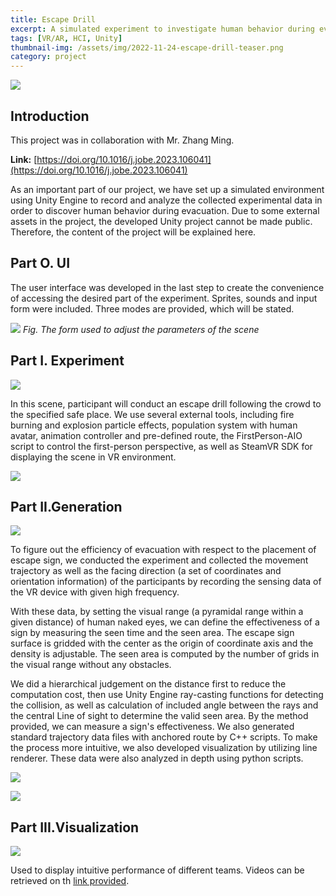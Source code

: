 ```yaml
---
title: Escape Drill
excerpt: A simulated experiment to investigate human behavior during evacuation
tags: [VR/AR, HCI, Unity]
thumbnail-img: /assets/img/2022-11-24-escape-drill-teaser.png
category: project
---
```


![](/assets/img/2022-11-24-escape-drill-teaser.png)

## Introduction

This project was in collaboration with Mr. Zhang Ming.

<span id="link"></span>
**Link:** [https://doi.org/10.1016/j.jobe.2023.106041](https://doi.org/10.1016/j.jobe.2023.106041)

As an important part of our project, we have set up a simulated environment using Unity Engine to record and analyze the collected experimental data in order to discover human behavior during evacuation. Due to some external assets in the project, the developed Unity project cannot be made public. Therefore, the content of the project will be explained here.

## Part O. UI

The user interface was developed in the last step to create the convenience of accessing the desired part of the experiment. Sprites, sounds and input form were included. Three modes are provided, which will be stated.

![](/assets/img/2022-11-24-8fe6dc6b0719bec4b7e7cc6398c7cb5.png)
*Fig. The form used to adjust the parameters of the scene*

## Part I. Experiment

![](/assets/img/2022-11-24-564f517f01e95184ec6fb8a6e332b9a.png)

In this scene, participant will conduct an escape drill following the crowd to the specified safe place. We use several external tools, including fire burning and explosion particle effects, population system with human avatar, animation controller and pre-defined route, the FirstPerson-AIO script to control the first-person perspective, as well as SteamVR SDK for displaying the scene in VR environment.

![](/assets/img/2022-11-24-330cd50d29769ea3de4133c0c5d62fb.png)

## Part II.Generation

![](/assets/img/2022-11-24-f478fe31abe53e6c972ae52dfb1f90e.png)

To figure out the efficiency of evacuation with respect to the placement of escape sign, we conducted the experiment and collected the movement trajectory as well as the facing direction (a set of coordinates and orientation information) of the participants by recording the sensing data of the VR device with given high frequency. 

With these data, by setting the visual range (a pyramidal range within a given distance) of human naked eyes, we can define the effectiveness of a sign by measuring the seen time and the seen area. The escape sign surface is gridded with the center as the origin of coordinate axis and the density is adjustable. The seen area is computed by the number of grids in the visual range without any obstacles.

We did a hierarchical judgement on the distance first to reduce the computation cost, then use Unity Engine ray-casting functions for detecting the collision, as well as calculation of included angle between the rays and the central Line of sight to determine the valid seen area. By the method provided, we can measure a sign's effectiveness. We also generated standard trajectory data files with anchored route by C++ scripts. To make the process more intuitive, we also developed visualization by utilizing line renderer. These data were also analyzed in depth using python scripts.

![](/assets/img/2022-11-24-cfc49c96f4485f11a97e2dfbcb26eed.png)

![](/assets/img/2022-11-24-2a83b563a745123ae724ed533e4bdbc.png)

## Part III.Visualization

![](/assets/img/2022-11-24-cda96579424b2351b28b98773e9c789.png)

Used to display intuitive performance of different teams. Videos can be retrieved on th [link provided](#link).